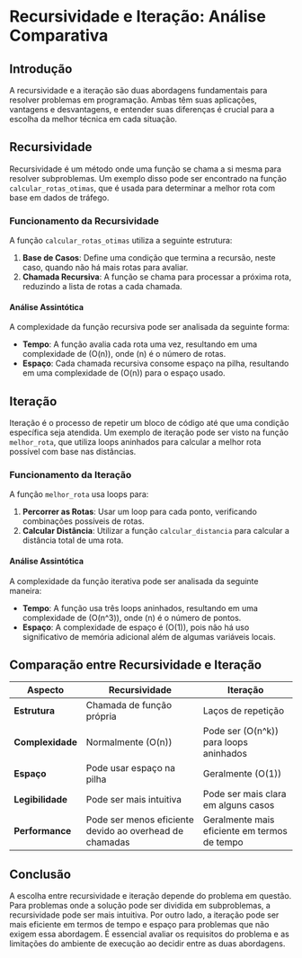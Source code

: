 # Recursividade e Iteração: Análise Comparativa

## Introdução

A recursividade e a iteração são duas abordagens fundamentais para resolver problemas em programação. Ambas têm suas aplicações, vantagens e desvantagens, e entender suas diferenças é crucial para a escolha da melhor técnica em cada situação.

## Recursividade

Recursividade é um método onde uma função se chama a si mesma para resolver subproblemas. Um exemplo disso pode ser encontrado na função `calcular_rotas_otimas`, que é usada para determinar a melhor rota com base em dados de tráfego.

### Funcionamento da Recursividade

A função `calcular_rotas_otimas` utiliza a seguinte estrutura:

1. **Base de Casos**: Define uma condição que termina a recursão, neste caso, quando não há mais rotas para avaliar.
2. **Chamada Recursiva**: A função se chama para processar a próxima rota, reduzindo a lista de rotas a cada chamada.

#### Análise Assintótica

A complexidade da função recursiva pode ser analisada da seguinte forma:

- **Tempo**: A função avalia cada rota uma vez, resultando em uma complexidade de \(O(n)\), onde \(n\) é o número de rotas.
- **Espaço**: Cada chamada recursiva consome espaço na pilha, resultando em uma complexidade de \(O(n)\) para o espaço usado.

## Iteração

Iteração é o processo de repetir um bloco de código até que uma condição específica seja atendida. Um exemplo de iteração pode ser visto na função `melhor_rota`, que utiliza loops aninhados para calcular a melhor rota possível com base nas distâncias.

### Funcionamento da Iteração

A função `melhor_rota` usa loops para:

1. **Percorrer as Rotas**: Usar um loop para cada ponto, verificando combinações possíveis de rotas.
2. **Calcular Distância**: Utilizar a função `calcular_distancia` para calcular a distância total de uma rota.

#### Análise Assintótica

A complexidade da função iterativa pode ser analisada da seguinte maneira:

- **Tempo**: A função usa três loops aninhados, resultando em uma complexidade de \(O(n^3)\), onde \(n\) é o número de pontos.
- **Espaço**: A complexidade de espaço é \(O(1)\), pois não há uso significativo de memória adicional além de algumas variáveis locais.

## Comparação entre Recursividade e Iteração

| Aspecto         | Recursividade                  | Iteração                      |
|------------------|--------------------------------|-------------------------------|
| **Estrutura**    | Chamada de função própria      | Laços de repetição            |
| **Complexidade** | Normalmente \(O(n)\)           | Pode ser \(O(n^k)\) para loops aninhados |
| **Espaço**       | Pode usar espaço na pilha      | Geralmente \(O(1)\)           |
| **Legibilidade** | Pode ser mais intuitiva        | Pode ser mais clara em alguns casos |
| **Performance**  | Pode ser menos eficiente devido ao overhead de chamadas | Geralmente mais eficiente em termos de tempo |

## Conclusão

A escolha entre recursividade e iteração depende do problema em questão. Para problemas onde a solução pode ser dividida em subproblemas, a recursividade pode ser mais intuitiva. Por outro lado, a iteração pode ser mais eficiente em termos de tempo e espaço para problemas que não exigem essa abordagem. É essencial avaliar os requisitos do problema e as limitações do ambiente de execução ao decidir entre as duas abordagens.

